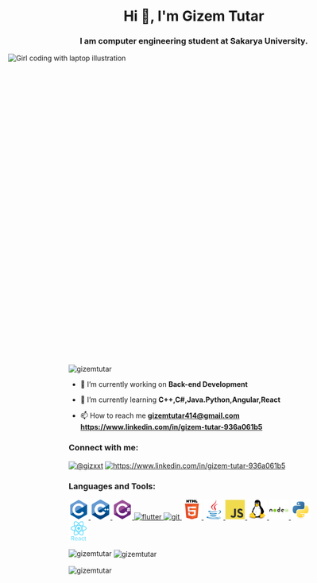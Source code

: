 <h1 align="center">Hi 👋, I'm Gizem Tutar</h1>
<h3 align="center">I am computer engineering student at Sakarya University.</h3>
<img align= "right"  widht= "200" src= "<img class="thumb" data-pin-no-hover="true" fetchpriority="high" src="https://img.freepik.com/premium-vector/girl-coding-with-laptop-illustration_418302-2384.jpg" srcset="https://img.freepik.com/premium-vector/girl-coding-with-laptop-illustration_418302-2384.jpg?w=360 360w, https://img.freepik.com/premium-vector/girl-coding-with-laptop-illustration_418302-2384.jpg?w=740 740w, https://img.freepik.com/premium-vector/girl-coding-with-laptop-illustration_418302-2384.jpg?w=826 826w, https://img.freepik.com/premium-vector/girl-coding-with-laptop-illustration_418302-2384.jpg?w=900 900w, https://img.freepik.com/premium-vector/girl-coding-with-laptop-illustration_418302-2384.jpg?w=996 996w, https://img.freepik.com/premium-vector/girl-coding-with-laptop-illustration_418302-2384.jpg?w=1060 1060w, https://img.freepik.com/premium-vector/girl-coding-with-laptop-illustration_418302-2384.jpg?w=1380 1380w, https://img.freepik.com/premium-vector/girl-coding-with-laptop-illustration_418302-2384.jpg?w=1480 1480w, https://img.freepik.com/premium-vector/girl-coding-with-laptop-illustration_418302-2384.jpg?w=1800 1800w, https://img.freepik.com/premium-vector/girl-coding-with-laptop-illustration_418302-2384.jpg?w=2000 2000w" sizes="(max-width: 479px) 100vw, (min-aspect-ratio: 626/626) calc((100vh - 184px) * 1.000), (max-width: 1095px) calc(100vw - 40px), calc(100vw - 400px)" style="max-width: calc((100vh - 184px) * 1.000)" width="626" height="626" alt="Girl coding with laptop illustration" onerror="this.onerror=null;ga('send', 'event', 'broken_image', 'detail', '418302_27976285');">
<p align="left"> <img src="https://komarev.com/ghpvc/?username=gizemtutar&label=Profile%20views&color=0e75b6&style=flat" alt="gizemtutar" /> </p>


- 🔭 I’m currently working on **Back-end Development**

- 🌱 I’m currently learning **C++,C#,Java.Python,Angular,React**

- 📫 How to reach me **gizemtutar414@gmail.com https://www.linkedin.com/in/gizem-tutar-936a061b5**

<h3 align="left">Connect with me:</h3>
<p align="left">
<a href="https://twitter.com/@gizxxt" target="blank"><img align="center" src="https://raw.githubusercontent.com/rahuldkjain/github-profile-readme-generator/master/src/images/icons/Social/twitter.svg" alt="@gizxxt" height="30" width="40" /></a>
<a href="https://linkedin.com/in/https://www.linkedin.com/in/gizem-tutar-936a061b5" target="blank"><img align="center" src="https://raw.githubusercontent.com/rahuldkjain/github-profile-readme-generator/master/src/images/icons/Social/linked-in-alt.svg" alt="https://www.linkedin.com/in/gizem-tutar-936a061b5" height="30" width="40" /></a>
</p>

<h3 align="left">Languages and Tools:</h3>
<p align="left"> <a href="https://www.cprogramming.com/" target="_blank" rel="noreferrer"> <img src="https://raw.githubusercontent.com/devicons/devicon/master/icons/c/c-original.svg" alt="c" width="40" height="40"/> </a> <a href="https://www.w3schools.com/cpp/" target="_blank" rel="noreferrer"> <img src="https://raw.githubusercontent.com/devicons/devicon/master/icons/cplusplus/cplusplus-original.svg" alt="cplusplus" width="40" height="40"/> </a> <a href="https://www.w3schools.com/cs/" target="_blank" rel="noreferrer"> <img src="https://raw.githubusercontent.com/devicons/devicon/master/icons/csharp/csharp-original.svg" alt="csharp" width="40" height="40"/> </a> <a href="https://flutter.dev" target="_blank" rel="noreferrer"> <img src="https://www.vectorlogo.zone/logos/flutterio/flutterio-icon.svg" alt="flutter" width="40" height="40"/> </a> <a href="https://git-scm.com/" target="_blank" rel="noreferrer"> <img src="https://www.vectorlogo.zone/logos/git-scm/git-scm-icon.svg" alt="git" width="40" height="40"/> </a> <a href="https://www.w3.org/html/" target="_blank" rel="noreferrer"> <img src="https://raw.githubusercontent.com/devicons/devicon/master/icons/html5/html5-original-wordmark.svg" alt="html5" width="40" height="40"/> </a> <a href="https://www.java.com" target="_blank" rel="noreferrer"> <img src="https://raw.githubusercontent.com/devicons/devicon/master/icons/java/java-original.svg" alt="java" width="40" height="40"/> </a> <a href="https://developer.mozilla.org/en-US/docs/Web/JavaScript" target="_blank" rel="noreferrer"> <img src="https://raw.githubusercontent.com/devicons/devicon/master/icons/javascript/javascript-original.svg" alt="javascript" width="40" height="40"/> </a> <a href="https://www.linux.org/" target="_blank" rel="noreferrer"> <img src="https://raw.githubusercontent.com/devicons/devicon/master/icons/linux/linux-original.svg" alt="linux" width="40" height="40"/> </a> <a href="https://nodejs.org" target="_blank" rel="noreferrer"> <img src="https://raw.githubusercontent.com/devicons/devicon/master/icons/nodejs/nodejs-original-wordmark.svg" alt="nodejs" width="40" height="40"/> </a> <a href="https://www.python.org" target="_blank" rel="noreferrer"> <img src="https://raw.githubusercontent.com/devicons/devicon/master/icons/python/python-original.svg" alt="python" width="40" height="40"/> </a> <a href="https://reactjs.org/" target="_blank" rel="noreferrer"> <img src="https://raw.githubusercontent.com/devicons/devicon/master/icons/react/react-original-wordmark.svg" alt="react" width="40" height="40"/> </a> </p>

<p><img align="left" src="https://github-readme-stats.vercel.app/api/top-langs?username=gizemtutar&show_icons=true&locale=en&layout=compact" alt="gizemtutar" /></p>

<p>&nbsp;<img align="center" src="https://github-readme-stats.vercel.app/api?username=gizemtutar&show_icons=true&locale=en" alt="gizemtutar" /></p>

<p><img align="center" src="https://github-readme-streak-stats.herokuapp.com/?user=gizemtutar&" alt="gizemtutar" /></p>

